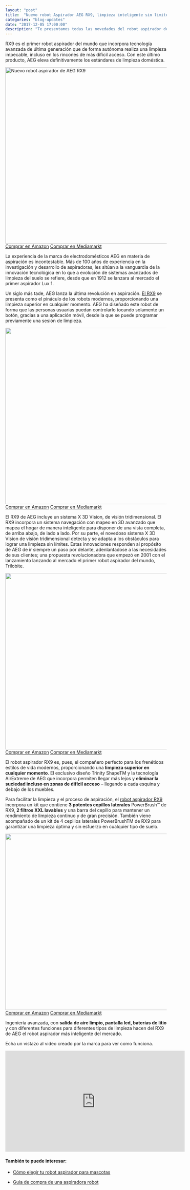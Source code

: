 ```yaml
---
layout: "post"
title:  "Nuevo robot Aspirador AEG RX9, limpieza inteligente sin limites"
categories: "blog-updates"
date: "2017-12-05 17:00:00"
description: "Te presentamos todas las novedades del robot aspirador de RX9 de AEG"
---
```


RX9 es el primer robot aspirador del mundo que incorpora tecnología avanzada de última generación que de forma autónoma realiza una limpieza impecable, incluso en los rincones de más difícil acceso. Con este último producto, AEG eleva definitivamente los estándares de limpieza doméstica.

<div class="text-center">
  <img src="{{ site.url }}/assets/img/aegrx9/170410_AEG_Osiris_rx9_X-3Dvision_3Q.jpg" width="550" height="auto" alt="Nuevo robot aspirador de AEG RX9">
</div>
<div class="text-center">
  <a class="button" href="https://www.amazon.es/AEG-RX9-aspirador-triangular-especial/dp/B0748LKTH1/ref=as_li_ss_tl?ie=UTF8&qid=1512385719&sr=8-1&keywords=rx9&linkCode=ll1&tag=lasaspirad-21&linkId=c5d9763fbf1ed25a693a0d35de9cf22c">Comprar en Amazon</a>
  <a class="button-ebay" href="https://tiendas.mediamarkt.es/p/robot-aspirador-aeg-rx9-1-ibm-azul-carga-1374761">Comprar en Mediamarkt</a>
</div>

La experiencia de la marca de electrodomésticos AEG en materia de aspiración es incontestable. Más de 100 años de experiencia en la investigación y desarrollo de aspiradoras, les sitúan a la vanguardia de la innovación tecnológica en lo que a evolución de sistemas avanzados de limpieza del suelo se refiere, desde que en 1912 se lanzara al mercado el primer aspirador Lux 1.

Un siglo más tade, AEG lanza la última revolución en aspiración. [El RX9](https://www.amazon.es/AEG-RX9-aspirador-triangular-especial/dp/B0748LKTH1/ref=as_li_ss_tl?ie=UTF8&qid=1512385719&sr=8-1&keywords=rx9&linkCode=ll1&tag=lasaspirad-21&linkId=c5d9763fbf1ed25a693a0d35de9cf22c) se presenta como el pináculo de los robots modernos, proporcionando una limpieza superior en cualquier momento. AEG ha diseñado este robot de forma que las personas usuarias puedan controlarlo tocando solamente un botón, gracias a una aplicación móvil, desde la que se puede programar previamente una sesión de limpieza.

<div class="text-center">
  <img src="{{ site.url }}/assets/img/aegrx9/170410_AEG_Osiris_rx9_X-3Dvision_MobileApp.jpg" width="550" height="auto" alt="">
</div>
<div class="text-center">
  <a class="button" href="https://www.amazon.es/AEG-RX9-aspirador-triangular-especial/dp/B0748LKTH1/ref=as_li_ss_tl?ie=UTF8&qid=1512385719&sr=8-1&keywords=rx9&linkCode=ll1&tag=lasaspirad-21&linkId=c5d9763fbf1ed25a693a0d35de9cf22c">Comprar en Amazon</a>
  <a class="button-ebay" href="https://tiendas.mediamarkt.es/p/robot-aspirador-aeg-rx9-1-ibm-azul-carga-1374761">Comprar en Mediamarkt</a>
</div>

El RX9 de AEG incluye un sistema X 3D Vision, de visión tridimensional. El RX9 incorpora un sistema navegación con mapeo en 3D avanzado que mapea el hogar de manera inteligente para disponer de una vista completa, de arriba abajo, de lado a lado. Por su parte, el novedoso sistema X 3D Vision de visión tridimensional detecta y se adapta a los obstáculos para lograr una limpieza sin límites.
Estas innovaciones responden al propósito de AEG de ir siempre un paso por delante, adenlantadose a las necesidades de sus clientes; una propuesta revolucionadora que empezó en 2001 con el lanzamiento lanzando al mercado el primer robot aspirador del mundo, Trilobite.

<div class="text-center">
  <img src="{{ site.url }}/assets/img/aegrx9/170410_AEG_Osiris_rx9_X-3Dvision_Mapping.jpg" width="550" height="auto" alt="">
</div>
<div class="text-center">
  <a class="button" href="https://www.amazon.es/AEG-RX9-aspirador-triangular-especial/dp/B0748LKTH1/ref=as_li_ss_tl?ie=UTF8&qid=1512385719&sr=8-1&keywords=rx9&linkCode=ll1&tag=lasaspirad-21&linkId=c5d9763fbf1ed25a693a0d35de9cf22c">Comprar en Amazon</a>
  <a class="button-ebay" href="https://tiendas.mediamarkt.es/p/robot-aspirador-aeg-rx9-1-ibm-azul-carga-1374761">Comprar en Mediamarkt</a>
</div>

El robot aspirador RX9 es, pues, el compañero perfecto para los frenéticos estilos de vida modernos, proporcionando una **limpieza superior en cualquier momento**. El exclusivo diseño Trinity ShapeTM y la tecnología AirExtreme de AEG que incorpora permiten llegar más lejos y **eliminar la suciedad incluso en zonas de difícil acceso** – llegando a cada esquina y debajo de los muebles.

Para facilitar la limpieza y el proceso de aspiración, el [robot aspirador RX9](https://www.amazon.es/AEG-RX9-aspirador-triangular-especial/dp/B0748LKTH1/ref=as_li_ss_tl?ie=UTF8&qid=1512385719&sr=8-1&keywords=rx9&linkCode=ll1&tag=lasaspirad-21&linkId=c5d9763fbf1ed25a693a0d35de9cf22c) incorpora un kit que contiene **3 potentes cepillos laterales** PowerBrush™ de RX9, **2 filtros XXL lavables** y una barra del cepillo para mantener un rendimiento de limpieza continuo y de gran precisión. También viene acompañado de un kit de 4 cepillos laterales PowerBrushTM de RX9 para garantizar una limpieza óptima y sin esfuerzo en cualquier tipo de suelo.

<div class="text-center">
  <img src="{{ site.url }}/assets/img/aegrx9/170410_AEG_Osiris_rx9_X-3Dvision_Corner.jpg" width="550" height="auto" alt="">
</div>
<div class="text-center">
  <a class="button" href="https://www.amazon.es/AEG-RX9-aspirador-triangular-especial/dp/B0748LKTH1/ref=as_li_ss_tl?ie=UTF8&qid=1512385719&sr=8-1&keywords=rx9&linkCode=ll1&tag=lasaspirad-21&linkId=c5d9763fbf1ed25a693a0d35de9cf22c">Comprar en Amazon</a>
  <a class="button-ebay" href="https://tiendas.mediamarkt.es/p/robot-aspirador-aeg-rx9-1-ibm-azul-carga-1374761">Comprar en Mediamarkt</a>
</div>

Ingeniería avanzada, con **salida de aire limpio, pantalla led, baterías de litio** y con diferentes funciones para diferentes tipos de limpieza hacen del RX9 de AEG el robot aspirador más inteligente del mercado.

Echa un vistazo al video creado por la marca para ver como funciona.

<div class="flex-video">
  <iframe width="560" height="315" src="https://www.youtube.com/watch?v=O1TPigDxK3c" frameborder="0" allowfullscreen></iframe>
</div>

#### También te puede interesar:

- [Cómo elegir tu robot aspirador para mascotas](http://www.lasaspiradoras.com/blog-updates/2017/02/05/como-elegir-tu-robot-aspirador-para-mascotas.html)

- [Guia de compra de una aspiradora robot](http://www.lasaspiradoras.com/blog-updates/2016/12/23/Guia-de-compra-de-una-aspiradora-robot.html)
